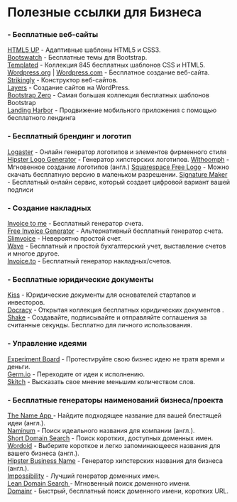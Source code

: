 # Полезные ссылки для Бизнеса

### - Бесплатные веб-сайты


[HTML5 UP](http://html5up.net/) -  Адаптивные шаблоны HTML5 и CSS3.   
[Bootswatch](http://bootswatch.com/) - Бесплатные темы для Bootstrap.  
[Templated](http://templated.co/) - Коллекция 845 бесплатных шаблонов CSS и HTML5.  
[Wordpress.org](https://wordpress.org/) | [Wordpress.com](https://wordpress.com/)  - Бесплатное создание веб-сайта.        
[Strikingly](https://www.strikingly.com/) - Конструктор веб-сайтов.        
[Layers](http://www.layerswp.com/)  - Создание сайтов на WordPress.       
[Bootstrap Zero](http://bootstrapzero.com/) - Самая большая коллекция бесплатных шаблонов Bootstrap      
[Landing Harbor](http://www.landingharbor.com/) - Продвижение мобильного приложения c помощью бесплатного лендинга      

### - Бесплатный брендинг и логотип

[Logaster](https://www.logaster.com/) - Онлайн генератор логотипов и элементов фирменного стиля
[Hipster Logo Generator](http://www.hipsterlogogenerator.com/ ) - Генератор хипстерских логотипов.
[Withoomph](https://withoomph.com/) - Мгновенное создание логотипов (англ.)
[Squarespace Free Logo](http://www.squarespace.com/logo/) - Можно скачать бесплатную версию в маленьком разрешении.
[Signature Maker](http://signature-maker.net/) - Бесплатный онлайн сервис, который создает цифровой вариант вашей подписи

### -  Создание накладных

[Invoice to me](http://invoiceto.me/) - Бесплатный генератор счета.        
[Free Invoice Generator](https://www.free-invoice-generator.com/ ) - Альтернативный бесплатный генератор счета.        
[Slimvoice](http://slimvoice.co/) - Невероятно простой счет.        
[Wave](https://www.waveapps.com/) - Бесплатный и простой бухгалтерский учет, выставление счетов и многое другое.        
[Invoice.to](http://invoice.to/) - Бесплатный генератор накладных/счетов.        

### - Бесплатные юридические документы

[Kiss](http://www.500.co/kiss/) - Юридические документы для основателей стартапов и инвесторов.        
[Docracy](http://www.docracy.com/) - Открытая коллекция бесплатных юридических документов .        
[Shake](http://www.shakelaw.com/) - Создавайте, подписывайте и отправляйте соглашения за считанные секунды. Бесплатно для личного использования.        

### - Управление идеями

[Experiment Board](http://www.javelin.com/experiment-board.html) - Протестируйте свою бизнес идею не тратя время и деньги.        
[Germ.io](http://germ.io/) - Переходите от идеи к исполнению.        
[Skitch](https://evernote.com/skitch/) - Высказать свое мнение меньшим количеством слов.        

### - Бесплатные генераторы наименований бизнеса/проекта

[The Name App ](http://thenameapp.com/) - Найдите подходящее название для вашей блестящей идеи (англ.).        
[Naminum](http://www.naminum.com/) - Поиск идеального названия для компании (англ.).        
[Short Domain Search](http://shortdomainsearch.com/) - Поиск коротких, доступных доменных имен.        
[Wordoid](http://wordoid.com/) - Выберите короткое и легко запоминающееся названия для вашего бизнеса (англ.).        
[Hipster Business Name](http://www.hipsterbusiness.name/) - Генератор хипстерских названия для бизнеса (англ.).        
[Impossibility](http://impossibility.org/) - Лучший генератор доменных имен.        
[Lean Domain Search ](http://www.leandomainsearch.com/) - Мгновенный поиск доменного имени.        
[Domainr](https://domainr.com/) - Быстрый, бесплатный поиск доменного имени, коротких URL.        
